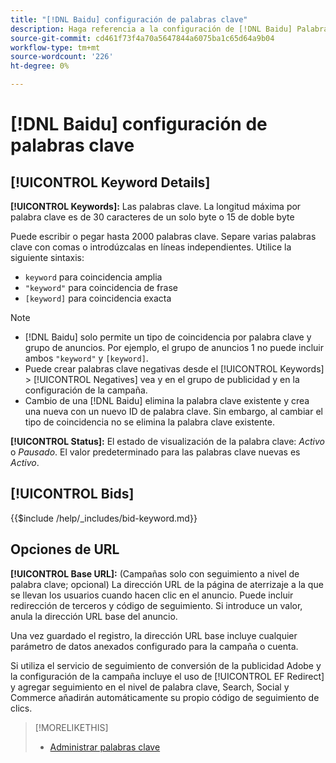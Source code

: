 ```yaml
---
title: "[!DNL Baidu] configuración de palabras clave"
description: Haga referencia a la configuración de [!DNL Baidu] Palabras clave.
source-git-commit: cd461f73f4a70a5647844a6075ba1c65d64a9b04
workflow-type: tm+mt
source-wordcount: '226'
ht-degree: 0%

---
```


# [!DNL Baidu] configuración de palabras clave

## [!UICONTROL Keyword Details]

**[!UICONTROL Keywords]:** Las palabras clave. La longitud máxima por palabra clave es de 30 caracteres de un solo byte o 15 de doble byte

Puede escribir o pegar hasta 2000 palabras clave. Separe varias palabras clave con comas o introdúzcalas en líneas independientes. Utilice la siguiente sintaxis:

* `keyword` para coincidencia amplia
* `"keyword"` para coincidencia de frase
* `[keyword]` para coincidencia exacta

>[!NOTE]
>
>* [!DNL Baidu] solo permite un tipo de coincidencia por palabra clave y grupo de anuncios. Por ejemplo, el grupo de anuncios 1 no puede incluir ambos `"keyword"` y `[keyword]`.
>* Puede crear palabras clave negativas desde el [!UICONTROL Keywords] > [!UICONTROL Negatives] vea y en el grupo de publicidad y en la configuración de la campaña.
>* Cambio de una [!DNL Baidu] elimina la palabra clave existente y crea una nueva con un nuevo ID de palabra clave. Sin embargo, al cambiar el tipo de coincidencia no se elimina la palabra clave existente.


**[!UICONTROL Status]:** El estado de visualización de la palabra clave: *Activo* o *Pausado*. El valor predeterminado para las palabras clave nuevas es *Activo*.

## [!UICONTROL Bids]

<!-- **[!UICONTROL Bid]:** -->

{{$include /help/_includes/bid-keyword.md}}

## Opciones de URL

**[!UICONTROL Base URL]:** (Campañas solo con seguimiento a nivel de palabra clave; opcional) La dirección URL de la página de aterrizaje a la que se llevan los usuarios cuando hacen clic en el anuncio. Puede incluir redirección de terceros y código de seguimiento. Si introduce un valor, anula la dirección URL base del anuncio.

Una vez guardado el registro, la dirección URL base incluye cualquier parámetro de datos anexados configurado para la campaña o cuenta.

Si utiliza el servicio de seguimiento de conversión de la publicidad Adobe y la configuración de la campaña incluye el uso de [!UICONTROL EF Redirect] y agregar seguimiento en el nivel de palabra clave, Search, Social y Commerce añadirán automáticamente su propio código de seguimiento de clics.

>[!MORELIKETHIS]
>
>* [Administrar palabras clave](/help/search-social-commerce/campaign-management/campaigns/keyword-manage.md)

